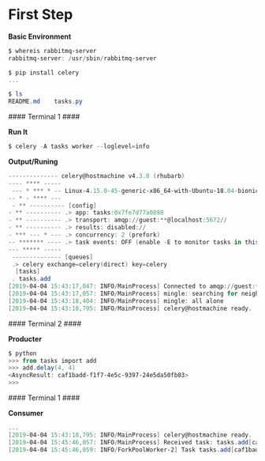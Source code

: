 # First Step

**Basic Environment**

```powershell
$ whereis rabbitmq-server
rabbitmq-server: /usr/sbin/rabbitmq-server

$ pip install celery
...

$ ls
README.md    tasks.py
```





\#### Terminal 1 ####

**Run It**

```powershell
$ celery -A tasks worker --loglevel=info

```

**Output/Runing**

```powershell
-------------- celery@hostmachine v4.3.0 (rhubarb)
---- **** -----
 --- * *** * -- Linux-4.15.0-45-generic-x86_64-with-Ubuntu-18.04-bionic 2019-04-04 15:43:16
-- * - **** ---
 - ** ---------- [config]
- ** ---------- .> app: tasks:0x7fe7d77a0898
- ** ---------- .> transport: amqp://guest:**@localhost:5672//
- ** ---------- .> results: disabled://
- *** --- * --- .> concurrency: 2 (prefork)
-- ******* ---- .> task events: OFF (enable -E to monitor tasks in this worker)
--- ***** -----
 -------------- [queues]
 .> celery exchange=celery(direct) key=celery
  [tasks]
 . tasks.add
[2019-04-04 15:43:17,047: INFO/MainProcess] Connected to amqp://guest:**@127.0.0.1:5672//
[2019-04-04 15:43:17,057: INFO/MainProcess] mingle: searching for neighbors
[2019-04-04 15:43:18,404: INFO/MainProcess] mingle: all alone
[2019-04-04 15:43:18,795: INFO/MainProcess] celery@hostmachine ready.
```



\#### Terminal 2 ####

**Producter**

```powershell
$ python
>>> from tasks import add
>>> add.delay(4, 4)
<AsyncResult: caf1badd-f1f7-4e5c-9397-24e5da50fb03>
>>>
```



\#### Terminal 1 ####

**Consumer**

```powershell
...
[2019-04-04 15:43:18,795: INFO/MainProcess] celery@hostmachine ready.
[2019-04-04 15:45:46,057: INFO/MainProcess] Received task: tasks.add[caf1badd-f1f7-4e5c-9397-24e5da50fb03]  
[2019-04-04 15:45:46,059: INFO/ForkPoolWorker-2] Task tasks.add[caf1badd-f1f7-4e5c-9397-24e5da50fb03] succeeded in 0.00033685099992908363s: 8
```








